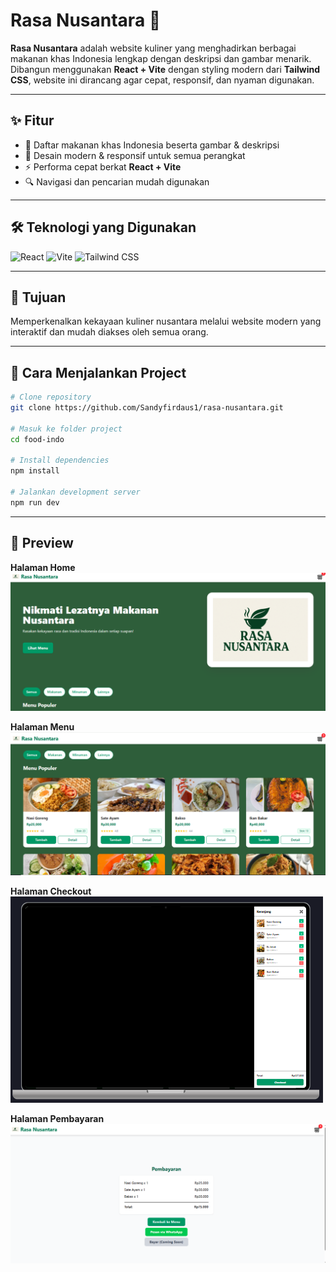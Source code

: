 # Rasa Nusantara 🍲

**Rasa Nusantara** adalah website kuliner yang menghadirkan berbagai makanan khas Indonesia lengkap dengan deskripsi dan gambar menarik.  
Dibangun menggunakan **React + Vite** dengan styling modern dari **Tailwind CSS**, website ini dirancang agar cepat, responsif, dan nyaman digunakan.

---

## ✨ Fitur
- 📜 Daftar makanan khas Indonesia beserta gambar & deskripsi
- 🎨 Desain modern & responsif untuk semua perangkat
- ⚡ Performa cepat berkat **React + Vite**
- 🔍 Navigasi dan pencarian mudah digunakan

---

## 🛠️ Teknologi yang Digunakan
![React](https://img.shields.io/badge/React-20232A?style=for-the-badge&logo=react&logoColor=61DAFB)
![Vite](https://img.shields.io/badge/Vite-646CFF?style=for-the-badge&logo=vite&logoColor=white)
![Tailwind CSS](https://img.shields.io/badge/Tailwind_CSS-38B2AC?style=for-the-badge&logo=tailwind-css&logoColor=white)

---

## 📌 Tujuan
Memperkenalkan kekayaan kuliner nusantara melalui website modern yang interaktif dan mudah diakses oleh semua orang.

---

## 🚀 Cara Menjalankan Project
```bash
# Clone repository
git clone https://github.com/Sandyfirdaus1/rasa-nusantara.git

# Masuk ke folder project
cd food-indo

# Install dependencies
npm install

# Jalankan development server
npm run dev
```

---

## 📸 Preview

**Halaman Home**
![Home](./food_indo/src/assets/Home.PNG)

**Halaman Menu**
![Menu](./food_indo/src/assets/Menu.PNG)

**Halaman Checkout**
![Checkout](./food_indo/src/assets/Cekout.PNG)

**Halaman Pembayaran**
![Pembayaran](./food_indo/src/assets/Pembayaran.PNG)
